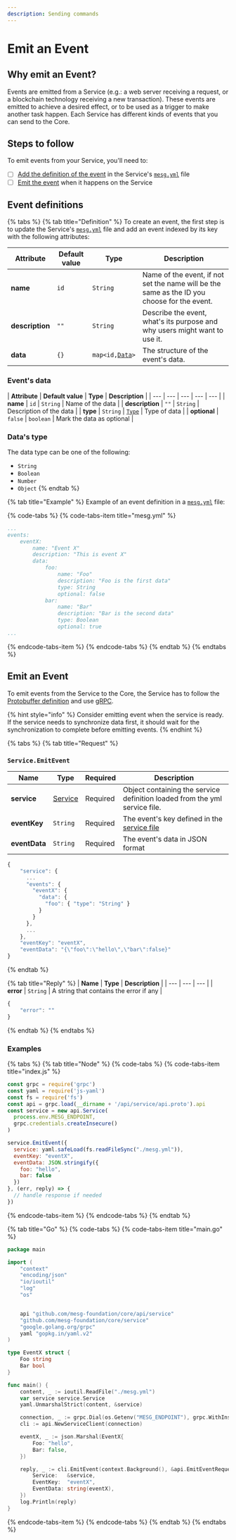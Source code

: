 ```yaml
---
description: Sending commands
---
```


# Emit an Event

## Why emit an Event? 

Events are emitted from a Service \(e.g.: a web server receiving a request, or a blockchain technology receiving a new transaction\). These events are emitted to achieve a desired effect, or to be used as a trigger to make another task happen. Each Service has different kinds of events that you can send to the Core. 

## Steps to follow

To emit events from your Service, you'll need to:

* [ ] [Add the definition of the event](communication-with-the-core.md#create-your-event) in the Service's [`mesg.yml`](service-file.md) file
* [ ] [Emit the event](communication-with-the-core.md#publish-your-event) when it happens on the Service

## Event definitions

{% tabs %}
{% tab title="Definition" %}
To create an event, the first step is to update the Service's [`mesg.yml`](service-file.md) file and add an event indexed by its key with the following attributes:

| **Attribute** | **Default value** | **Type** | **Description** |
| --- | --- | --- | --- |
| **name** | `id` | `String` | Name of the event, if not set the name will be the same as the ID you choose for the event. |
| **description** | `""` | `String` | Describe the event, what's its purpose and why users might want to use it. |
| **data** | `{}` | `map<id,`[`Data`](communication-with-the-core.md#data-of-your-event)`>` | The structure of the event's data. |

### Event's data

| **Attribute** | **Default value** | **Type** | **Description** |
| --- | --- | --- | --- | --- |
| **name** | `id` | `String` | Name of the data |
| **description** | `""` | `String` | Description of the data |
| **type** | `String` | [`Type`](communication-with-the-core.md#type-of-your-data) | Type of data |
| **optional** | `false` | `boolean` | Mark the data as optional |

### Data's type

The data type can be one of the following:

* `String`
* `Boolean`
* `Number`
* `Object`
{% endtab %}

{% tab title="Example" %}
Example of an event definition in a [`mesg.yml`](service-file.md) file:

{% code-tabs %}
{% code-tabs-item title="mesg.yml" %}
```yaml
...
events:
    eventX:
        name: "Event X"
        description: "This is event X"
        data:
            foo:
                name: "Foo"
                description: "Foo is the first data"
                type: String
                optional: false
            bar:
                name: "Bar"
                description: "Bar is the second data"
                type: Boolean
                optional: true
...
```
{% endcode-tabs-item %}
{% endcode-tabs %}
{% endtab %}
{% endtabs %}

## Emit an Event

To emit events from the Service to the Core, the Service has to follow the [Protobuffer definition](https://github.com/mesg-foundation/application/blob/dev/types/api_event.go) and use [gRPC](https://grpc.io/).

{% hint style="info" %}
Consider emitting event when the service is ready. If the service needs to synchronize data first, it should wait for the synchronization to complete before emitting events.
{% endhint %}

{% tabs %}
{% tab title="Request" %}
### `Service.EmitEvent`

| **Name** | **Type** | **Required** | **Description** |
| --- | --- | --- | --- |
| **service** | [Service](service-file.md) | Required | Object containing the service definition loaded from the yml service file. |
| **eventKey** | `String` | Required | The event's key defined in the [service file](https://github.com/mesg-foundation/documentation/tree/c1028b6f9d709adf2ad46364ce7baaa37e27ff8e/service/service/service-file.md) |
| **eventData** | `String` | Required | The event's data in JSON format |

```javascript
{
    "service": {
      ...
      "events": {
        "eventX": {
          "data": {
            "foo": { "type": "String" }
          }
        }
      },
      ...
    },
    "eventKey": "eventX",
    "eventData": "{\"foo\":\"hello\",\"bar\":false}"
}
```
{% endtab %}

{% tab title="Reply" %}
| **Name** | **Type** | **Description** |
| --- | --- | --- |
| **error** | `String` | A string that contains the error if any |

```javascript
{
    "error": ""
}
```
{% endtab %}
{% endtabs %}

### Examples

{% tabs %}
{% tab title="Node" %}
{% code-tabs %}
{% code-tabs-item title="index.js" %}
```javascript
const grpc = require('grpc')
const yaml = require('js-yaml')
const fs = require('fs')
const api = grpc.load(__dirname + '/api/service/api.proto').api
const service = new api.Service(
  process.env.MESG_ENDPOINT,
  grpc.credentials.createInsecure()
)

service.EmitEvent({
  service: yaml.safeLoad(fs.readFileSync("./mesg.yml")),
  eventKey: "eventX",
  eventData: JSON.stringify({
    foo: "hello",
    bar: false
  })
}, (err, reply) => {
  // handle response if needed
})
```
{% endcode-tabs-item %}
{% endcode-tabs %}
{% endtab %}

{% tab title="Go" %}
{% code-tabs %}
{% code-tabs-item title="main.go" %}
```go
package main

import (
	"context"
	"encoding/json"
	"io/ioutil"
	"log"
	"os"


	api "github.com/mesg-foundation/core/api/service"
	"github.com/mesg-foundation/core/service"
	"google.golang.org/grpc"
	yaml "gopkg.in/yaml.v2"
)

type EventX struct {
	Foo string
	Bar bool
}

func main() {
	content, _ := ioutil.ReadFile("./mesg.yml")
	var service service.Service
	yaml.UnmarshalStrict(content, &service)

	connection, _ := grpc.Dial(os.Getenv("MESG_ENDPOINT"), grpc.WithInsecure())
	cli := api.NewServiceClient(connection)

	eventX, _ := json.Marshal(EventX{
		Foo: "hello",
		Bar: false,
	})

	reply, _ := cli.EmitEvent(context.Background(), &api.EmitEventRequest{
		Service:   &service,
		EventKey:  "eventX",
		EventData: string(eventX),
	})
	log.Println(reply)
}

```
{% endcode-tabs-item %}
{% endcode-tabs %}
{% endtab %}
{% endtabs %}



